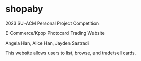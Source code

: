 # shopaby

2023 SU-ACM Personal Project Competition 

E-Commerce/Kpop Photocard Trading Website

Angela Han, Alice Han, Jayden Sastradi

This website allows users to list, browse, and trade/sell cards.
